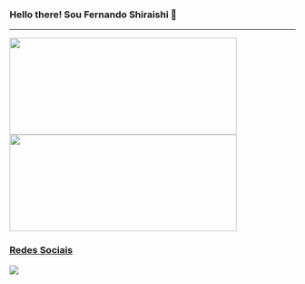 ### Hello there! Sou Fernando Shiraishi 👋
<hr>
<div>
  <a href="https://github.com/fernandoshr">
  <img height="170em" width='400em'src="https://github-readme-stats.vercel.app/api?username=fernandoshr&show_icons=true&theme=react&include_all_commits=true&count_private=true"/>
  <img height="170em" width ='400em'src="https://github-readme-stats.vercel.app/api/top-langs/?username=fernandoshr&layout=compact&langs_count=7&theme=react"/>
</div>

  <h3>Redes Sociais</h3>
  <a href='https://www.linkedin.com/in/fernando-shiraishi-de-almeida-a46461224/' target='_blank'><img src='https://img.shields.io/badge/LinkedIn-0077B5?style=for-the-badge&logo=linkedin&logoColor=white' target='_blank'></a>


